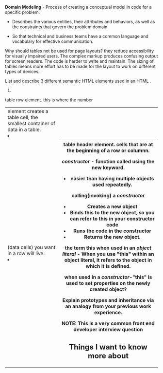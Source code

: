 
**Domain Modeling** - Process of creating a conceptual model in code for a specific problem.

- Describes the various entities, their attributes and behaviors, as well as the constraints that govern the problem domain

- So that technical and business teams have a common language and vocabulary for effective communication.


Why should tables not be used for page layouts? they reduce accessibility for visually impaired users. The complex markup produces confusing output for screen readers.
The code is harder to write and maintain. The sizing of tables means more effort has to be made for the layout to work on different types of devices.

List and describe 3 different semantic HTML elements used in an HTML <table>.

1. <td> element creates a table cell, the smallest container of data in a table.

2. <tr> table row element. this is where the number <td> (data cells) you want in a row will live.

3. <th> table header element. cells that are at the beginning of a row or columnn.

*constructor* - function called using the **new** keyword.

- easier than having multiple objects used repeatedly.

calling(invoking) a *constructor*

- Creates a new object
- Binds **this** to the new object, so you can refer to **this** in your constructor code
- Runs the code in the constructor
- Returns the new object.

the term **this** when used in an *object literal* - When you use "this" within an object literal, it refers to the object in which it is defined. 

when used in a *constructor*-"this" is used to set properties on the newly created object? 

Explain prototypes and inheritance via an analogy from your previous work experience.

NOTE: This is a very common front end developer interview question

## Things I want to know more about
